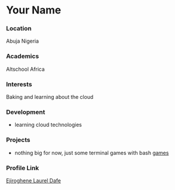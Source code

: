 # Your Name

### Location

Abuja Nigeria

### Academics

Altschool Africa

### Interests

Baking and learning about the cloud

### Development

- learning cloud technologies

### Projects

- nothing big for now, just some terminal games with bash [games](https://github.com/EjiroLaurelD/funscripts)

### Profile Link

[Ejiroghene Laurel Dafe](https://github.com/EjiroLaurelD)
